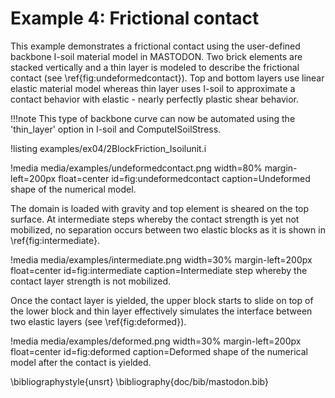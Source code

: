 # Example 4: Frictional contact

This example demonstrates a frictional contact using the user-defined backbone I-soil material model in MASTODON. Two brick elements are stacked vertically and a thin layer is modeled to describe the frictional contact (see \ref{fig:undeformedcontact}). Top and bottom layers use linear elastic material model whereas thin layer uses I-soil to approximate a contact behavior with elastic - nearly perfectly plastic shear behavior.

!!!note
    This type of backbone curve can now be automated using the 'thin_layer' option in I-soil and ComputeISoilStress.

!listing examples/ex04/2BlockFriction_Isoilunit.i

!media media/examples/undeformedcontact.png width=80% margin-left=200px float=center id=fig:undeformedcontact caption=Undeformed shape of the numerical model.

The domain is loaded with gravity and top element is sheared on the top surface. At intermediate steps whereby the contact strength is yet not mobilized, no separation occurs between two elastic blocks as it is shown in \ref{fig:intermediate}.

!media media/examples/intermediate.png width=30% margin-left=200px float=center id=fig:intermediate caption=Intermediate step whereby the contact layer strength is not mobilized.

Once the contact layer is yielded, the upper block starts to slide on top of the lower block and thin layer effectively simulates the interface between two elastic layers (see \ref{fig:deformed}).

!media media/examples/deformed.png width=30% margin-left=200px float=center id=fig:deformed caption=Deformed shape of the numerical model after the contact is yielded.

\bibliographystyle{unsrt}
\bibliography{doc/bib/mastodon.bib}
